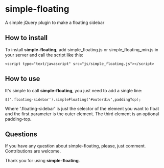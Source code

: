 # simple-floating
A simple jQuery plugin to make a floating sidebar

## How to install
To install **simple-floating**, add simple_floating.js or simple_floating_min.js in your server and call the script like this:
```
<script type="text/javascript" src="js/simple_floating.js"></script>
```

## How to use
It's simple to call **simple-floating**, you just need to add a single line:
```
$('.floating-sidebar').simpleFloating('#outerdiv',paddingTop);
```

Where '.floating-sidebar' is just the selector of the element you want to float and the first parameter is the outer element. The third element is an optional padding-top.

## Questions
If you have any question about simple-floating, please, just comment.
Contributions are welcome.

Thank you for using **simple-floating**.
